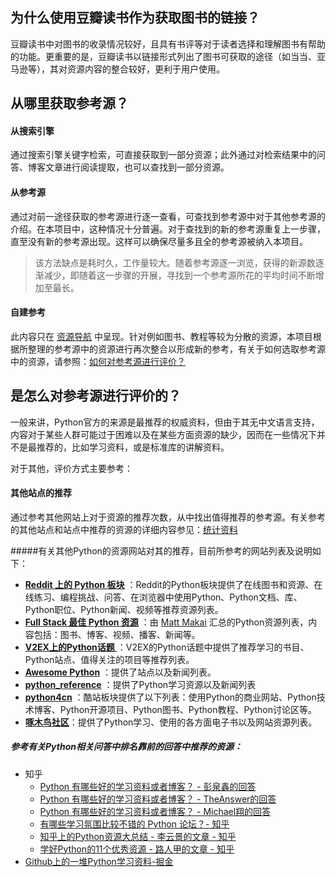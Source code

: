 ## 为什么使用豆瓣读书作为获取图书的链接？

豆瓣读书中对图书的收录情况较好，且具有书评等对于读者选择和理解图书有帮助的功能。更重要的是，豆瓣读书以链接形式列出了图书可获取的途径（如当当、亚马逊等），其对资源内容的整合较好，更利于用户使用。

## 从哪里获取参考源？

#### 从搜索引擎

通过搜索引擎关键字检索，可直接获取到一部分资源；此外通过对检索结果中的问答、博客文章进行阅读提取，也可以查找到一部分资源。

#### 从参考源

通过对前一途径获取的参考源进行逐一查看，可查找到参考源中对于其他参考源的介绍。在本项目中，这种情况十分普遍。对于查找到的新的参考源重复上一步骤，直至没有新的参考源出现。这样可以确保尽量多且全的参考源被纳入本项目。

> 该方法缺点是耗时久，工作量较大。随着参考源逐一浏览，获得的新源数逐渐减少，即随着这一步骤的开展，寻找到一个参考源所花的平均时间不断增加至最长。

#### 自建参考

此内容只在 [资源导航](./Guide.md) 中呈现。针对例如图书、教程等较为分散的资源，本项目根据所整理的参考源中的资源进行再次整合以形成新的参考，有关于如何选取参考源中的资源，请参照：[如何对参考源进行评价？](#是怎么对参考源进行评价的？) 

## 是怎么对参考源进行评价的？

一般来讲，Python官方的来源是最推荐的权威资料，但由于其无中文语言支持，内容对于某些人群可能过于困难以及在某些方面资源的缺少，因而在一些情况下并不是最推荐的，比如学习资料，或是标准库的讲解资料。

对于其他，评价方式主要参考：

#### 其他站点的推荐

通过参考其他网站上对于资源的推荐次数，从中找出值得推荐的参考源。有关参考的其他站点和站点中推荐的资源的详细内容参见：[统计资料](./data/referencesdata.txt) 

#####有关其他Python的资源网站对其的推荐，目前所参考的网站列表及说明如下：

- **[Reddit 上的 Python 板块](https://www.reddit.com/r/Python/)** ：Reddit的Python板块提供了在线图书和资源、在线练习、编程挑战、问答、在浏览器中使用Python、Python文档、库、Python职位、Python新闻、视频等推荐资源列表。
- **[Full Stack 最佳 Python 资源](https://www.fullstackpython.com/best-python-resources.html)** ：由 [Matt Makai](https://github.com/mattmakai) 汇总的Python资源列表，内容包括：图书、博客、视频、播客、新闻等。
- [**V2EX上的Python话题** ](https://www.v2ex.com/go/python) ：V2EX的Python话题中提供了推荐学习的书目、Python站点、值得关注的项目等推荐列表。
- **[Awesome Python](https://awesome-python.com)**  ：提供了站点以及新闻列表。
- **[python_reference](https://github.com/rasbt/python_reference)** ：提供了Python学习资源以及新闻列表
- **[python4cn](http://www.simple-is-better.com/)** ：酷站板块提供了以下列表：使用Python的商业网站、Python技术博客、Python开源项目、Python图书、Python教程、Python讨论区等。
- **[啄木鸟社区](https://wiki.woodpecker.org.cn)**：提供了Python学习、使用的各方面电子书以及网站资源列表。

##### 参考有关Python相关问答中排名靠前的回答中推荐的资源：

- 知乎
  - [Python 有哪些好的学习资料或者博客？ - 彭泉鑫的回答](https://www.zhihu.com/question/34907211/answer/60369202 ) 
  - [Python 有哪些好的学习资料或者博客？ - TheAnswer的回答](https://www.zhihu.com/question/34907211/answer/63936322) 
  - [Python 有哪些好的学习资料或者博客？ - Michael翔的回答](https://www.zhihu.com/question/34907211/answer/71077190 ) 
  - [有哪些学习氛围比较不错的 Python 论坛？- 知乎](https://www.zhihu.com/question/19827960 ) 
  - [知乎上的Python资源大总结 - 李云景的文章 - 知乎](https://zhuanlan.zhihu.com/p/32508025 )
  - [学好Python的11个优秀资源 - 路人甲的文章 - 知乎 ](https://zhuanlan.zhihu.com/p/21464202 ) 
- [Github上的一堆Python学习资料-掘金](https://juejin.im/entry/58f56b008d6d810057be3a0c) 

